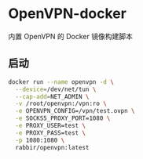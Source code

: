 # OpenVPN-docker
内置 OpenVPN 的 Docker 镜像构建脚本

## 启动
```bash
docker run --name openvpn -d \
  --device=/dev/net/tun \
  --cap-add=NET_ADMIN \
  -v /root/openvpn:/vpn:ro \
  -e OPENVPN_CONFIG=/vpn/test.ovpn \
  -e SOCKS5_PROXY_PORT=1080 \
  -e PROXY_USER=test \
  -e PROXY_PASS=test \
  -p 1080:1080 \
  rabbir/openvpn:latest
```